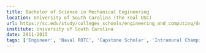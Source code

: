 ```yaml
---
title: Bachelor of Science in Mechanical Engineering
location: University of South Carolina (the real USC)
url: https://sc.edu/study/colleges_schools/engineering_and_computing/departments/mechanical_engineering/index.php
institute: University of South Carolina
date: 2011-2015
tags: ['Engineer', 'Naval ROTC', 'Capstone Scholar', 'Intramural Champion']
---
```

